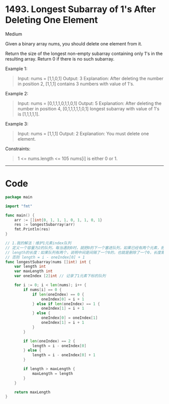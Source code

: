 # 1493. Longest Subarray of 1's After Deleting One Element

Medium

Given a binary array nums, you should delete one element from it.

Return the size of the longest non-empty subarray containing only 1's in the resulting array. Return 0 if there is no such subarray.


Example 1:
> Input: nums = [1,1,0,1]
Output: 3
Explanation: After deleting the number in position 2, [1,1,1] contains 3 numbers with value of 1's.

Example 2:
> Input: nums = [0,1,1,1,0,1,1,0,1]
Output: 5
Explanation: After deleting the number in position 4, [0,1,1,1,1,1,0,1] longest subarray with value of 1's is [1,1,1,1,1].

Example 3:
> Input: nums = [1,1,1]
Output: 2
Explanation: You must delete one element.
 

Constraints:
> 1 <= nums.length <= 105
nums[i] is either 0 or 1.

---

# Code
```go
package main

import "fmt"

func main() {
	arr := []int{0, 1, 1, 1, 0, 1, 1, 0, 1}
	res := longestSubarray(arr)
	fmt.Println(res)
}

// 1.我的解法：维护1元素index队列
// 定义一个容量为2的队列，每当遇到0时，就把0的下一个塞进队列，如果已经有两个元素，把头元素退出
// length的长度：如果队列有两个，说明中间是间隔了一个0的，也就是删除了一个0，长度需要减掉这个0，所以是 length = i - oneIndex[0]
// 否则 length = i - oneIndex[0] + 1
func longestSubarray(nums []int) int {
	var length int
	var maxLength int
	var oneIndex [2]int // 记录了1元素下标的队列

	for i := 0; i < len(nums); i++ {
		if nums[i] == 0 {
			if len(oneIndex) == 0 {
				oneIndex[0] = i + 1
			} else if len(oneIndex) == 1 {
				oneIndex[1] = i + 1
			} else {
				oneIndex[0] = oneIndex[1]
				oneIndex[1] = i + 1
			}
		}

		if len(oneIndex) == 2 {
			length = i - oneIndex[0]
		} else {
			length = i - oneIndex[0] + 1
		}

		if length > maxLength {
			maxLength = length
		}
	}

	return maxLength
}
```